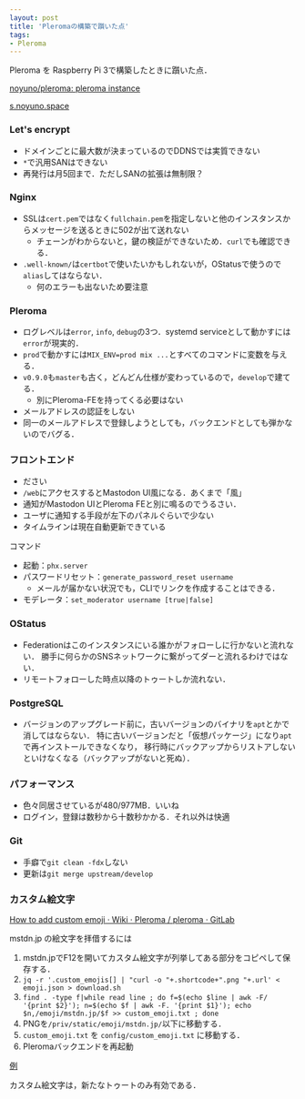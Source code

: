 ```yaml
---
layout: post
title: 'Pleromaの構築で躓いた点'
tags:
- Pleroma
---
```


Pleroma を Raspberry Pi 3で構築したときに躓いた点．

[noyuno/pleroma: pleroma instance](https://github.com/noyuno/pleroma)

[s.noyuno.space](https://s.noyuno.space)

### Let's encrypt

- ドメインごとに最大数が決まっているのでDDNSでは実質できない
- `*`で汎用SANはできない
- 再発行は月5回まで．ただしSANの拡張は無制限？

### Nginx

- SSLは`cert.pem`ではなく`fullchain.pem`を指定しないと他のインスタンスからメッセージを送るときに502が出て送れない
    - チェーンがわからないと，鍵の検証ができないため．`curl`でも確認できる．
- `.well-known/`は`certbot`で使いたいかもしれないが，OStatusで使うので`alias`してはならない．
    - 何のエラーも出ないため要注意

### Pleroma

- ログレベルは`error`, `info`, `debug`の3つ．systemd serviceとして動かすには`error`が現実的．
- `prod`で動かすには`MIX_ENV=prod mix ...`とすべてのコマンドに変数を与える．
- `v0.9.0`も`master`も古く，どんどん仕様が変わっているので，`develop`で建てる．
    - 別にPleroma-FEを持ってくる必要はない
- メールアドレスの認証をしない
- 同一のメールアドレスで登録しようとしても，バックエンドとしても弾かないのでバグる．

### フロントエンド
- ださい
- `/web`にアクセスするとMastodon UI風になる．あくまで「風」
- 通知がMastodon UIとPleroma FEと別に鳴るのでうるさい．
- ユーザに通知する手段が左下のパネルぐらいで少ない
- タイムラインは現在自動更新できている

コマンド

- 起動：`phx.server`
- パスワードリセット：`generate_password_reset username`
    - メールが届かない状況でも，CLIでリンクを作成することはできる．
- モデレータ：`set_moderator username [true|false]`

### OStatus

- Federationはこのインスタンスにいる誰かがフォローしに行かないと流れない．
勝手に何らかのSNSネットワークに繋がってダーと流れるわけではない．
- リモートフォローした時点以降のトゥートしか流れない．

### PostgreSQL

- バージョンのアップグレード前に，古いバージョンのバイナリを`apt`とかで消してはならない．
特に古いバージョンだと「仮想パッケージ」になり`apt`で再インストールできなくなり，
移行時にバックアップからリストアしないといけなくなる（バックアップがないと死ぬ）．

### パフォーマンス

- 色々同居させているが480/977MB．いいね
- ログイン，登録は数秒から十数秒かかる．それ以外は快適

### Git

- 手癖で`git clean -fdx`しない
- 更新は`git merge upstream/develop`

### カスタム絵文字

[How to add custom emoji · Wiki · Pleroma / pleroma · GitLab](https://git.pleroma.social/pleroma/pleroma/wikis/How-to-add-custom-emoji)

mstdn.jp の絵文字を拝借するには

1. mstdn.jpでF12を開いてカスタム絵文字が列挙してある部分をコピペして保存する．
2. `jq -r '.custom_emojis[] | "curl -o "+.shortcode+".png "+.url' < emoji.json > download.sh`
3. `find . -type f|while read line ; do f=$(echo $line | awk -F/ '{print $2}'); n=$(echo $f | awk -F. '{print $1}'); echo $n,/emoji/mstdn.jp/$f >> custom_emoji.txt ; done`
4. PNGを`/priv/static/emoji/mstdn.jp/`以下に移動する．
5. `custom_emoji.txt` を `config/custom_emoji.txt` に移動する．
6. Pleromaバックエンドを再起動

[例](https://s.noyuno.space/notice/1593)

カスタム絵文字は，新たなトゥートのみ有効である．

